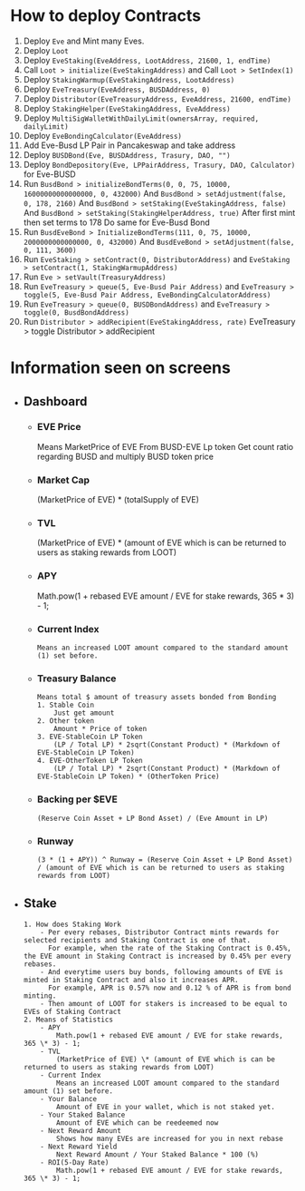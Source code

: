 # How to deploy Contracts

1. Deploy `Eve` and Mint many Eves.
2. Deploy `Loot`
3. Deploy `EveStaking(EveAddress, LootAddress, 21600, 1, endTime)`
4. Call `Loot > initialize(EveStakingAddress)` and Call `Loot > SetIndex(1)`
5. Deploy `StakingWarmup(EveStakingAddress, LootAddress)`
6. Deploy `EveTreasury(EveAddress, BUSDAddress, 0)`
7. Deploy `Distributor(EveTreasuryAddress, EveAddress, 21600, endTime)`
8. Deploy `StakingHelper(EveStakingAddress, EveAddress)`
9. Deploy `MultiSigWalletWithDailyLimit(ownersArray, required, dailyLimit)`
10. Deploy `EveBondingCalculator(EveAddress)`
11. Add Eve-Busd LP Pair in Pancakeswap and take address
12. Deploy `BUSDBond(Eve, BUSDAddress, Trasury, DAO, "")`
13. Deploy `BondDepository(Eve, LPPairAddress, Trasury, DAO, Calculator)` for Eve-BUSD
14. Run `BusdBond > initializeBondTerms(0, 0, 75, 10000, 16000000000000000, 0, 432000)`
    And `BusdBond > setAdjustment(false, 0, 178, 2160)`
    And `BusdBond > setStaking(EveStakingAddress, false)`
    And `BusdBond > setStaking(StakingHelperAddress, true)`
    After first mint then set terms to 178
    Do same for Eve-Busd Bond
15. Run `BusdEveBond > InitializeBondTerms(111, 0, 75, 10000, 2000000000000000, 0, 432000)`
    And `BusdEveBond > setAdjustment(false, 0, 111, 3600)`
16. Run `EveStaking > setContract(0, DistributorAddress)` and `EveStaking > setContract(1, StakingWarmupAddress)`
17. Run `Eve > setVault(TreasuryAddress)`
18. Run `EveTreasury > queue(5, Eve-Busd Pair Address)` and `EveTreasury > toggle(5, Eve-Busd Pair Address, EveBondingCalculatorAddress)`
19. Run `EveTreasury > queue(0, BUSDBondAddress)` and `EveTreasury > toggle(0, BusdBondAddress)`
20. Run `Distributor > addRecipient(EveStakingAddress, rate)`
    EveTreasury > toggle
    Distributor > addRecipient

# Information seen on screens

-   ## Dashboard

    -   ### EVE Price

        Means MarketPrice of EVE
        From BUSD-EVE Lp token
        Get count ratio regarding BUSD and multiply BUSD token price

    -   ### Market Cap

        (MarketPrice of EVE) \* (totalSupply of EVE)

    -   ### TVL

        (MarketPrice of EVE) \* (amount of EVE which is can be returned to users as staking rewards from LOOT)

    -   ### APY

        Math.pow(1 + rebased EVE amount / EVE for stake rewards, 365 \* 3) - 1;

    -   ### Current Index

            Means an increased LOOT amount compared to the standard amount (1) set before.

    -   ### Treasury Balance

            Means total $ amount of treasury assets bonded from Bonding
            1. Stable Coin
                Just get amount
            2. Other token
                Amount * Price of token
            3. EVE-StableCoin LP Token
                (LP / Total LP) * 2sqrt(Constant Product) * (Markdown of EVE-StableCoin LP Token)
            4. EVE-OtherToken LP Token
                (LP / Total LP) * 2sqrt(Constant Product) * (Markdown of EVE-StableCoin LP Token) * (OtherToken Price)

    -   ### Backing per $EVE

            (Reserve Coin Asset + LP Bond Asset) / (Eve Amount in LP)

    -   ### Runway

            (3 * (1 + APY)) ^ Runway = (Reserve Coin Asset + LP Bond Asset) / (amount of EVE which is can be returned to users as staking rewards from LOOT)

-   ## Stake
        1. How does Staking Work
            - Per every rebases, Distributor Contract mints rewards for selected recipients and Staking Contract is one of that.
              For example, when the rate of the Staking Contract is 0.45%, the EVE amount in Staking Contract is increased by 0.45% per every rebases.
            - And everytime users buy bonds, following amounts of EVE is minted in Staking Contract and also it increases APR.
              For example, APR is 0.57% now and 0.12 % of APR is from bond minting.
            - Then amount of LOOT for stakers is increased to be equal to EVEs of Staking Contract
        2. Means of Statistics
            - APY
                Math.pow(1 + rebased EVE amount / EVE for stake rewards, 365 \* 3) - 1;
            - TVL
                (MarketPrice of EVE) \* (amount of EVE which is can be returned to users as staking rewards from LOOT)
            - Current Index
                Means an increased LOOT amount compared to the standard amount (1) set before.
            - Your Balance
                Amount of EVE in your wallet, which is not staked yet.
            - Your Staked Balance
                Amount of EVE which can be reedeemed now
            - Next Reward Amount
                Shows how many EVEs are increased for you in next rebase
            - Next Reward Yield
                Next Reward Amount / Your Staked Balance * 100 (%)
            - ROI(5-Day Rate)
                Math.pow(1 + rebased EVE amount / EVE for stake rewards, 365 \* 3) - 1;
